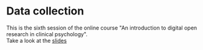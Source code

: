 # Data collection
This is the sixth session of the online course "An introduction to digital open research in clinical psychology".  
Take a look at the [slides](https://mrweiler.github.io/dosp-2019-06)
